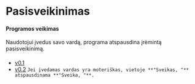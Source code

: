 # Pasisveikinimas
#### Programos veikimas
Naudotojui įvedus savo vardą, programa atspausdina įrėmintą pasisveikinimą.
####
- [v0.1](https://github.com/audronem/pasisveikinimas/tree/main)
- [v0.2](https://github.com/audronem/pasisveikinimas/tree/v0.2) ```Jei įvedamas vardas yra moteriškas, vietoje **"Sveikas, "** atspausdinama **"Sveika, "**.```
